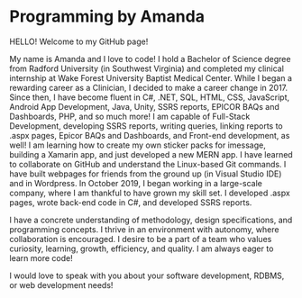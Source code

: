 # Programming by Amanda

HELLO! Welcome to my GitHub page! 

My name is Amanda and I love to code! I hold a Bachelor of Science degree from Radford University (in Southwest Virginia) and completed my clinical internship at Wake Forest University Baptist Medical Center.  While I began a rewarding career as a Clinician, I decided to make a career change in 2017.  Since then, I have become fluent in C#, .NET, SQL, HTML, CSS, JavaScript, Android App Development, Java, Unity, SSRS reports, EPICOR BAQs and Dashboards, PHP, and so much more! I am capable of Full-Stack Development, developing SSRS reports, writing queries, linking reports to .aspx pages, Epicor BAQs and Dashboards,  and Front-end development, as well! I am learning how to create my own sticker packs for imessage, building a Xamarin app, and just developed a new MERN app. I have learned to collaborate on GitHub and understand the Linux-based Git commands.  I have built webpages for friends from the ground up (in Visual Studio IDE) and in Wordpress. In October 2019, I began working in a large-scale company, where I am thankful to have grown my skill set. I  developed .aspx pages, wrote back-end code in C#, and developed SSRS reports.  

I have a concrete understanding of methodology, design specifications, and programming concepts.  I thrive in an environment with autonomy, where collaboration is encouraged.  I desire to be a part of a team who values curiosity, learning, growth, efficiency, and quality.  I am always eager to learn more code! 

I would love to speak with you about your software development, RDBMS,  or web development needs!

